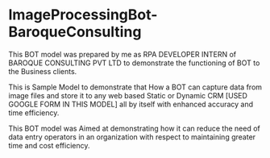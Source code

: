# ImageProcessingBot-BaroqueConsulting
This BOT model was prepared by me as RPA DEVELOPER INTERN of BAROQUE CONSULTING PVT LTD to demonstrate the functioning of BOT to the Business clients. 

This is Sample Model to demonstrate that How a BOT can capture data from image files and store it to any web based Static or Dynamic CRM [USED GOOGLE FORM IN THIS MODEL] all by itself with enhanced accuracy and time efficiency.

This BOT model was Aimed at demonstrating how it can reduce the need of data entry operators in an organization with respect to maintaining greater time and cost efficiency.
